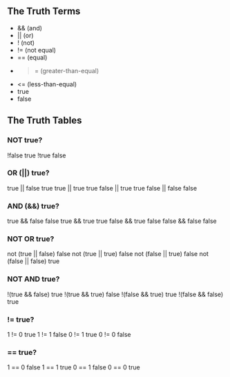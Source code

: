 ## The Truth Terms

- && (and)
- || (or)
- ! (not)
- != (not equal)
- == (equal)
- >= (greater-than-equal)
- <= (less-than-equal)
- true
- false

## The Truth Tables


### NOT	              true?
!false	              true
!true	                false

### OR (||)	          true?
true || false	        true
true || true	        true
false || true	        true
false || false	      false

### AND (&&)	        true?
true && false	        false
true && true	        true
false && true	        false
false && false	      false

### NOT OR	          true?
not (true || false)	  false
not (true || true)	  false
not (false || true)	  false
not (false || false)	true

### NOT AND	          true?
!(true && false)	    true
!(true && true)	      false
!(false && true)	    true
!(false && false)	    true

### !=	              true?
1 != 0	              true
1 != 1	              false
0 != 1	              true
0 != 0	              false

### ==	              true?
1 == 0	              false
1 == 1	              true
0 == 1	              false
0 == 0	              true
